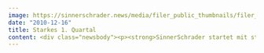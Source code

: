```yaml
---
image: https://sinnerschrader.news/media/filer_public_thumbnails/filer_public/0a/82/0a821f41-28de-4415-a75e-481308f6d576/varfoldersdjk8pxf42x64d8fxslz8jcc8fc0000gnttmppc941y__480x288_q85_crop_subsampling-2_upscale.png
date: "2010-12-16"
title: Starkes 1. Quartal
content: <div class="newsbody"><p><strong>SinnerSchrader startet mit starkem erstem Quartal ins Geschäftsjahr 2010/2011&#58; Nettoumsatz mehr als 25 Prozent über Vorjahr, EBITA verdoppelt</strong></p><p>SinnerSchrader hat im ersten Quartal 2010/2011 (1. September 2010 bis 30. November 2010) die Rekordzahlen des vierten Quartals 2009/2010 noch einmal deutlich übertroffen. Auf Basis vorläufiger Daten wird der Nettoumsatz des Quartals bei über 7,5 Mio. Euro liegen und damit mehr als 10 Prozent über dem vorangegangenen Quartal und mehr als 25 Prozent über dem Vorjahr.<br/>Auch das EBITA wird mit etwa 1,2 Mio. Euro einen neuen Rekordwert erreichen und in etwa doppelt so hoch ausfallen wie im Vorjahr. Alle Segmente tragen zu der Ergebnisverdopplung bei, wobei sich das Segment Interactive Media besonders erfreulich entwickelt hat.</p><p>SinnerSchrader ist damit insgesamt besser als geplant in das neue Geschäftsjahr gestartet. Die Dynamik im digitalen Marketing ist auch dank der guten Konjunkturentwicklung in Deutschland unvermindert hoch. Die Wachstumsziele für das Geschäftsjahr 2010/2011 – ein Plus von 15 bis 20 Prozent im Nettoumsatz und eine mindestens proportionale Steigerung des EBITA – können daher bekräftigt werden. Die gute operative Entwicklung wird sich auch in einem deutlichen Anstieg des Konzernergebnisses niederschlagen.</p><p>Vor dem Hintergrund der positiven Erwartungen für das laufende Geschäftsjahr 2010/2011 haben Vorstand und Aufsichtsrat der heute in Hamburg stattfindenden Hauptversammlung die Ausschüttung einer Dividende von 0,08 Euro je Aktie aus dem im Geschäftsjahr 2009/2010 erzielten Ergebnis vorgeschlagen. Die Dividende wird erneut aus dem steuerlichen Einlagenkonto bedient und ist daher für nicht wesentlich beteiligte Privatpersonen steuerfrei.</p></div>
---
```

